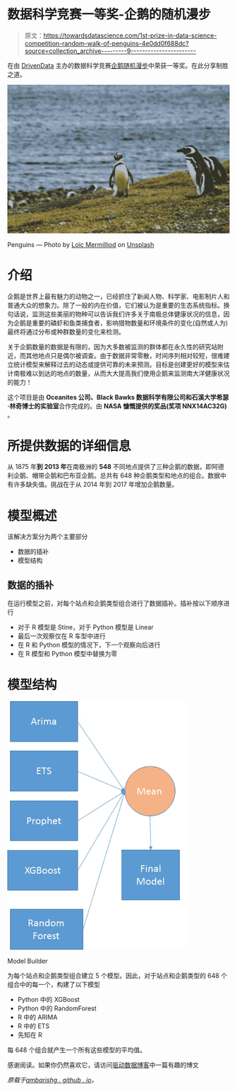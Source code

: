 # 数据科学竞赛一等奖-企鹅的随机漫步

> 原文：<https://towardsdatascience.com/1st-prize-in-data-science-competition-random-walk-of-penguins-4e0dd0f688dc?source=collection_archive---------9----------------------->

在由 [DrivenData](https://www.drivendata.org/) 主办的数据科学竞赛[企鹅随机漫步](https://www.drivendata.org/competitions/47/penguins/)中荣获一等奖。在此分享制胜之道。

![](img/03c28f759500726acfd9d5967846c01f.png)

Penguins — Photo by [Loïc Mermilliod](https://unsplash.com/photos/3xI5eHi3QKo?utm_source=unsplash&utm_medium=referral&utm_content=creditCopyText) on [Unsplash](https://unsplash.com/search/photos/penguins?utm_source=unsplash&utm_medium=referral&utm_content=creditCopyText)

# 介绍

企鹅是世界上最有魅力的动物之一，已经抓住了新闻人物、科学家、电影制片人和普通大众的想象力。除了一般的内在价值，它们被认为是重要的生态系统指标。换句话说，监测这些美丽的物种可以告诉我们许多关于南极总体健康状况的信息，因为企鹅是重要的磷虾和鱼类捕食者，影响猎物数量和环境条件的变化(自然或人为)最终将通过分布或种群数量的变化来检测。

关于企鹅数量的数据是有限的，因为大多数被监测的群体都在永久性的研究站附近，而其他地点只是偶尔被调查。由于数据非常零散，时间序列相对较短，很难建立统计模型来解释过去的动态或提供可靠的未来预测。目标是创建更好的模型来估计南极难以到达的地点的数量，从而大大提高我们使用企鹅来监测南大洋健康状况的能力！

这个项目是由 **Oceanites 公司、Black Bawks 数据科学有限公司和石溪大学希瑟·林奇博士的实验室**合作完成的。由 **NASA 慷慨提供的奖品(奖项 NNX14AC32G)** 。

# 所提供数据的详细信息

从 1875 年**到 2013 年**在南极洲的 **548** 不同地点提供了三种企鹅的数据，即阿德利企鹅、帽带企鹅和巴布亚企鹅。总共有 648 种企鹅类型和地点的组合。数据中有许多缺失值。挑战在于从 2014 年到 2017 年增加企鹅数量。

# 模型概述

该解决方案分为两个主要部分

*   数据的插补
*   模型结构

## 数据的插补

在运行模型之前，对每个站点和企鹅类型组合进行了数据插补。插补按以下顺序进行

*   对于 R 模型是 Stine，对于 Python 模型是 Linear
*   最后一次观察仅在 R 车型中进行
*   在 R 和 Python 模型的情况下，下一个观察向后进行
*   在 R 模型和 Python 模型中替换为零

# 模型结构

![](img/a1566080b1c5e6fd934247ae5704601e.png)

Model Builder

为每个站点和企鹅类型组合建立 5 个模型。因此，对于站点和企鹅类型的 648 个组合中的每一个，构建了以下模型

*   Python 中的 XGBoost
*   Python 中的 RandomForest
*   R 中的 ARIMA
*   R 中的 ETS
*   先知在 R

每 648 个组合就产生一个所有这些模型的平均值。

感谢阅读。如果你仍然喜欢它，请访问[驱动数据博客](http://drivendata.co/blog/random-walk-of-the-penguins/)中一篇有趣的博文

*原载于*[*ambarishg . github . io*](https://ambarishg.github.io/portfolio/0_RandomWalkWithPenguins/)*。*